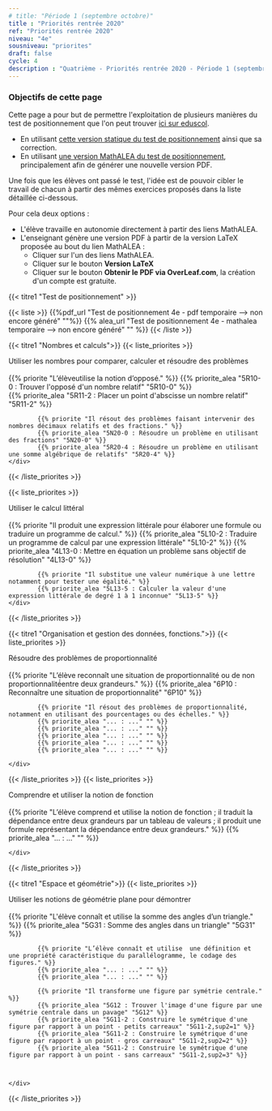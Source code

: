 ```yaml
---
# title: "Période 1 (septembre octobre)"
title : "Priorités rentrée 2020"
ref: "Priorités rentrée 2020"
niveau: "4e"
sousniveau: "priorites"
draft: false
cycle: 4
description : "Quatrième - Priorités rentrée 2020 - Période 1 (septembre octobre)"
---
```


<!-- <h2 class="ui horizontal divider header">Priorités</h2>
<h3 class="ui horizontal divider header">Test de positionnement</h3> -->
### Objectifs de cette page
Cette page a pour but de permettre l'exploitation de plusieurs manières du test de positionnement que l'on peut trouver [ici sur eduscol](https://eduscol.education.fr/cid152895/rentree-2020-priorites-et-positionnement.html#lien1).

* En utilisant [cette version statique du test de positionnement](/pdf/2020-4e-Priorites-Test.pdf) ainsi que sa correction.
* En utilisant [une version MathALEA du test de positionnement](), principalement afin de générer une nouvelle version PDF.

Une fois que les élèves ont passé le test, l'idée est de pouvoir cibler le travail de chacun à partir des mêmes exercices proposés dans la liste détaillée ci-dessous.

Pour cela deux options :
* L'élève travaille en autonomie directement à partir des liens MathALEA.
* L'enseignant génère une version PDF à partir de la version LaTeX proposée au bout du lien MathALEA :
	* Cliquer sur l'un des liens MathALEA.
	* Cliquer sur le bouton **Version LaTeX**
	* Cliquer sur le bouton **Obtenir le PDF via OverLeaf.com**, la création d'un compte est gratuite. 


{{< titre1 "Test de positionnement" >}}

{{< liste >}}
	{{%pdf_url "Test de positionnement 4e - pdf temporaire --> non encore généré" ""%}}
	{{% alea_url "Test de positionnement 4e - mathalea temporaire --> non encore généré" "" %}}
{{< /liste >}}


<!-- <h3 class="ui horizontal divider header">Nombres et calculs</h3> -->
{{< titre1 "Nombres et calculs">}}
{{< liste_priorites >}}
	<div class="item">
		<i class="large black chevron circle right icon"></i>
		<div class="header content">Utiliser les nombres pour comparer, calculer et résoudre des problèmes</div>	
			{{% priorite "L’élèveutilise la notion d’opposé." %}}
			{{% priorite_alea "5R10-0 : Trouver l'opposé d'un nombre relatif" "5R10-0" %}}	
			{{% priorite_alea "5R11-2 : Placer un point d'abscisse un nombre relatif" "5R11-2" %}}	

			{{% priorite "Il résout des problèmes faisant intervenir des nombres décimaux relatifs et des fractions." %}}
			{{% priorite_alea "5N20-0 : Résoudre un problème en utilisant des fractions" "5N20-0" %}}			
			{{% priorite_alea "5R20-4 : Résoudre un problème en utilisant une somme algébrique de relatifs" "5R20-4" %}}
	</div>	
{{< /liste_priorites >}}

{{< liste_priorites >}}
	<div class="item">
		<i class="large black chevron circle right icon"></i>
		<div class="header content">Utiliser le calcul littéral</div>	
			{{% priorite "Il produit une expression littérale pour élaborer une formule ou traduire un programme de calcul." %}}
			{{% priorite_alea "5L10-2 : Traduire un programme de calcul par une expression littérale" "5L10-2" %}}
			{{% priorite_alea "4L13-0 : Mettre en équation un problème sans objectif de résolution" "4L13-0" %}}


			{{% priorite "Il substitue une valeur numérique à une lettre notamment pour tester une égalité." %}}
			{{% priorite_alea "5L13-5 : Calculer la valeur d'une expression littérale de degré 1 à 1 inconnue" "5L13-5" %}}			
	</div>	
{{< /liste_priorites >}}


<!-- <h3 class="ui horizontal divider header">Organisation et gestion des données, fonctions.</h3> -->
{{< titre1 "Organisation et gestion des données, fonctions.">}}
{{< liste_priorites >}}
	<div class="item">
		<i class="large black chevron circle right icon"></i>
		<div class="header content">Résoudre des problèmes de proportionnalité</div>	
			{{% priorite "L’élève reconnaît une situation de proportionnalité ou de non proportionnalité́entre deux grandeurs." %}}
			{{% priorite_alea "6P10 : Reconnaître une situation de proportionnalité" "6P10" %}}			

			{{% priorite "Il résout des problèmes de proportionnalité, notamment en utilisant des pourcentages ou des échelles." %}}
			{{% priorite_alea "... : ..." "" %}}
			{{% priorite_alea "... : ..." "" %}}			
			{{% priorite_alea "... : ..." "" %}}			
			{{% priorite_alea "... : ..." "" %}}						
			{{% priorite_alea "... : ..." "" %}}			

	</div>	
{{< /liste_priorites >}}
{{< liste_priorites >}}
	<div class="item">
		<i class="large black chevron circle right icon"></i>
		<div class="header content">Comprendre et utiliser la notion de fonction</div>	
			{{% priorite "L’élève comprend et utilise la notion de fonction ; il traduit la dépendance entre deux grandeurs par un tableau de valeurs ; il produit une formule représentant la dépendance entre deux grandeurs." %}}
			{{% priorite_alea "... : ..." "" %}}			

	</div>	
{{< /liste_priorites >}}

<!-- <h3 class="ui horizontal divider header">Espace et géométrie</h3> -->
{{< titre1 "Espace et géométrie">}}
{{< liste_priorites >}}
	<div class="item">
		<i class="large black chevron circle right icon"></i>
		<div class="header content">Utiliser les notions de géométrie plane pour démontrer</div>	
			{{% priorite "L'élève connaît et utilise la somme des angles d’un triangle." %}}
			{{% priorite_alea "5G31 : Somme des angles dans un triangle" "5G31" %}}						

			{{% priorite "L’élève connaît et utilise  une définition et une propriété caractéristique du parallélogramme, le codage des figures." %}}
			{{% priorite_alea "... : ..." "" %}}	
			{{% priorite_alea "... : ..." "" %}}			

			{{% priorite "Il transforme une figure par symétrie centrale." %}}
			{{% priorite_alea "5G12 : Trouver l'image d'une figure par une symétrie centrale dans un pavage" "5G12" %}}
			{{% priorite_alea "5G11-2 : Construire le symétrique d'une figure par rapport à un point - petits carreaux" "5G11-2,sup2=1" %}}						
			{{% priorite_alea "5G11-2 : Construire le symétrique d'une figure par rapport à un point - gros carreaux" "5G11-2,sup2=2" %}}
			{{% priorite_alea "5G11-2 : Construire le symétrique d'une figure par rapport à un point - sans carreaux" "5G11-2,sup2=3" %}}						
						


	</div>	
{{< /liste_priorites >}}

<!-- {{< liste_exercices >}}
	{{% alea_url "..." "" %}}
	{{% alea "..." "" %}}
{{< /liste_exercices >}}



{{< titre "Compléments numériques" >}}

{{< liste >}}
{{< /liste >}} -->